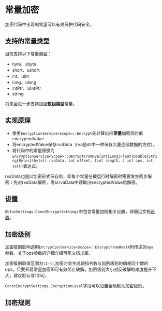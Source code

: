 # 常量加密

加密代码中出现的常量可以有效保护代码安全。

## 支持的常量类型

目前支持以下常量类型：

- byte、sbyte
- short、ushort
- int、uint
- long、ulong
- IntPtr、UIntPtr
- string

将来会进一步支持加密**数组类型**常量。

## 实现原理

- 使用`EncryptionService<Scope>::Encrypt`先计算出把**常量**加密后的值encryptedValue
- 将encryptedValue保存rvaData（rva是dll中一种保存大量连续数据的方式）。
- 将代码中的常量替换为`EncryptionService<Scope>::DecryptFromRva{Int|Long|Float|Double|String|Bytes}(byte[] rvaData, int offset, [int length, ] int ops, int salt)`表达式。

rvaData也是以加密形式保存的，即每个常量在被运行时解密时需要发生两步解密：先对rvaData解密，再从rvaData中读取出encryptedValue后解密。

## 设置

`ObfuzSettings.ConstEncryptSettings`中包含常量加密相关设置，详细见文档[设置](./configuration)。

## 加密级别

加密级别影响调用`EncryptionService<Scope>::DecryptFromRvaXX`时传递的`ops`参数。关于ops参数的详细介绍可见文档[加密](./encryption)。

加密级别取值范围为`[1-4]`,加密时会生成跟指令数与加密级别的值相同个数的ops。只要开启常量加密即可有效阻止破解，加密级别大小对反破解的难度提升不大，建议默认取1即可。

`ConstEncryptSettings.EncryptionLevel`字段可以设置全局默认加密级别。

## 加密规则

